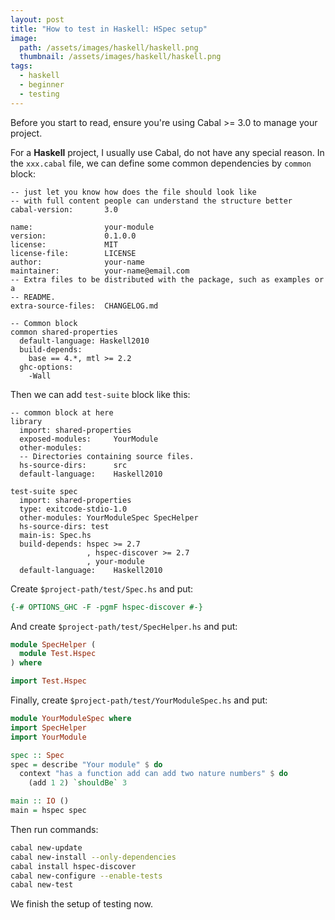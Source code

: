 ```yaml
---
layout: post
title: "How to test in Haskell: HSpec setup"
image:
  path: /assets/images/haskell/haskell.png
  thumbnail: /assets/images/haskell/haskell.png
tags:
  - haskell
  - beginner
  - testing
---
```


Before you start to read, ensure you're using Cabal >= 3.0 to manage your project.

For a **Haskell** project, I usually use Cabal, do not have any special reason. In the `xxx.cabal` file, we can define some common dependencies by `common` block:

```
-- just let you know how does the file should look like
-- with full content people can understand the structure better
cabal-version:       3.0

name:                your-module
version:             0.1.0.0
license:             MIT
license-file:        LICENSE
author:              your-name
maintainer:          your-name@email.com
-- Extra files to be distributed with the package, such as examples or a
-- README.
extra-source-files:  CHANGELOG.md

-- Common block
common shared-properties
  default-language: Haskell2010
  build-depends:
    base == 4.*, mtl >= 2.2
  ghc-options:
    -Wall
```

Then we can add `test-suite` block like this:

```
-- common block at here
library
  import: shared-properties
  exposed-modules:     YourModule
  other-modules:
  -- Directories containing source files.
  hs-source-dirs:      src
  default-language:    Haskell2010

test-suite spec
  import: shared-properties
  type: exitcode-stdio-1.0
  other-modules: YourModuleSpec SpecHelper
  hs-source-dirs: test
  main-is: Spec.hs
  build-depends: hspec >= 2.7
                 , hspec-discover >= 2.7
                 , your-module
  default-language:    Haskell2010
```

Create `$project-path/test/Spec.hs` and put:

```hs
{-# OPTIONS_GHC -F -pgmF hspec-discover #-}
```

And create `$project-path/test/SpecHelper.hs` and put:

```hs
module SpecHelper (
  module Test.Hspec
) where

import Test.Hspec
```

Finally, create `$project-path/test/YourModuleSpec.hs` and put:

```hs
module YourModuleSpec where
import SpecHelper
import YourModule

spec :: Spec
spec = describe "Your module" $ do
  context "has a function add can add two nature numbers" $ do
    (add 1 2) `shouldBe` 3

main :: IO ()
main = hspec spec
```

Then run commands:

```bash
cabal new-update
cabal new-install --only-dependencies
cabal install hspec-discover
cabal new-configure --enable-tests
cabal new-test
```

We finish the setup of testing now.
